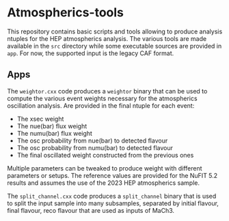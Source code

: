 # Atmospherics-tools

This repository contains basic scripts and tools allowing to produce analysis ntuples for the HEP atmospherics analysis.
The various tools are made available in the `src` directory while some executable sources are provided in `app`.
For now, the supported input is the legacy CAF format.

## Apps
The `weightor.cxx` code produces a `weightor` binary that can be used to compute the various event weights necessary for the atmospherics oscillation analysis. Are provided in the final ntuple for each event:
- The xsec weight
- The nue(bar) flux weight
- The numu(bar) flux weight
- The osc probability from nue(bar) to detected flavour
- The osc probability from numu(bar) to detected flavour
- The final oscillated weight constructed from the previous ones

Multiple parameters can be tweaked to produce weight with different parameters or setups. The reference values are provided for the NuFIT 5.2 results and assumes the use of the 2023 HEP atmospherics sample.

The `split_channel.cxx` code produces a `split_channel` binary that is used to split the input sample into many subsamples, separated by initial flavour, final flavour, reco flavour that are used as inputs of MaCh3.

